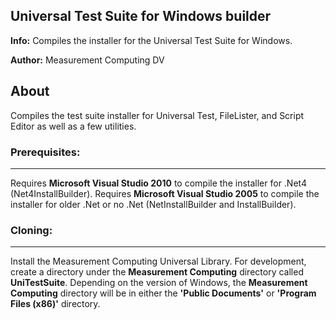 ## Universal Test Suite for Windows builder
**Info:** Compiles the installer for the Universal Test Suite for Windows. 

**Author:** Measurement Computing DV

## About
Compiles the test suite installer for Universal Test, FileLister, and Script Editor as well as a few utilities. 

### Prerequisites:
---------------
Requires **Microsoft Visual Studio 2010** to compile the installer for .Net4 (Net4InstallBuilder).
Requires **Microsoft Visual Studio 2005** to compile the installer for older .Net or no .Net (NetInstallBuilder and InstallBuilder).

### Cloning:
---------------
Install the Measurement Computing Universal Library. For development, create a directory under the **Measurement Computing** directory called **UniTestSuite**. Depending on the version of Windows, the **Measurement Computing** directory will be in either the **'Public Documents'** or **'Program Files (x86)'** directory.


